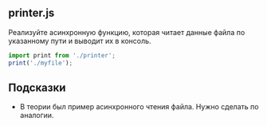 ## printer.js

Реализуйте асинхронную функцию, которая читает данные файла по указанному пути и выводит их в консоль.

```js
import print from './printer';
print('./myfile');
```

## Подсказки

* В теории был пример асинхронного чтения файла. Нужно сделать по аналогии.
